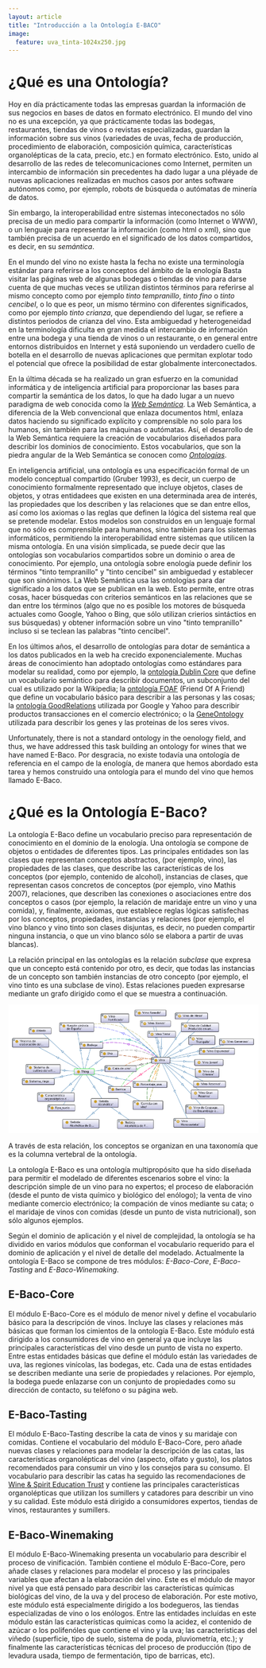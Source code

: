 ```yaml
---
layout: article
title: "Introducción a la Ontología E-BACO"
image:
  feature: uva_tinta-1024x250.jpg
---
```



¿Qué es una Ontología?
======================

Hoy en día prácticamente todas las empresas guardan la información de sus negocios en bases de datos en formato electrónico. El mundo del vino no es una excepción, ya que prácticamente todas las bodegas, restaurantes, tiendas de vinos o revistas especializadas, guardan la información sobre sus vinos (variedades de uvas, fecha de producción, procedimiento de elaboración, composición química, características organolépticas de la cata, precio, etc.) en formato electrónico.
Esto, unido al desarrollo de las redes de telecomunicaciones como Internet, permiten un intercambio de información sin precedentes ha dado lugar a una pléyade de nuevas aplicaciones realizadas en muchos casos por antes software autónomos como, por ejemplo, robots de búsqueda o autómatas de minería de datos. 

Sin embargo, la interoperabilidad entre sistemas inteconectados no sólo precisa de un medio para compartir la información (como Internet o WWW), o un lenguaje para representar la información (como html o xml), sino que también precisa de un acuerdo en el significado de los datos compartidos, es decir, en su *semántica*.

En el mundo del vino no existe hasta la fecha no existe una terminología estándar para referirse a los conceptos del ámbito de la enología
Basta visitar las páginas web de algunas bodegas o tiendas de vino para darse cuenta de que muchas veces se utilizan distintos términos para referirse al mismo concepto como por ejemplo *tinto tempranillo*, *tinto fino* o *tinto cencibel*, o lo que es peor, un mismo término con diferentes significados, como por ejemplo *tinto crianza*, que dependiendo del lugar, se refiere a distintos periodos de crianza del vino. 
Esta ambiguedad y heterogeneidad en la terminología dificulta en gran medida el intercambio de información entre una bodega y una tienda de vinos o un restaurante, o en general entre entornos distribuidos en Internet y está suponiendo un verdadero cuello de botella en el desarrollo de nuevas aplicaciones que permitan explotar todo el potencial que ofrece la posibilidad de estar globalmente interconectados.

En la última década se ha realizado un gran esfuerzo en la comunidad informática y de inteligencia artificial para proporcionar las bases para compartir la semántica de los datos, lo que ha dado lugar a un nuevo paradigma de web conocida como la [*Web Semántica*](http://es.wikipedia.org/wiki/Web_sem%C3%A1ntica).
La Web Semántica, a diferencia de la Web convencional que enlaza documentos html, enlaza datos haciendo su significado explícito y comprensible no solo para los humanos, sin también para las máquinas o autómatas.
Así, el desarrollo de la Web Semántica requiere la creación de vocabularios diseñados para describir los dominios de conocimiento.
Estos vocabularios, que son la piedra angular de la Web Semántica se conocen como [*Ontologías*](http://es.wikipedia.org/wiki/Ontolog%C3%ADa_%28inform%C3%A1tica%29).


En inteligencia artificial, una ontología es una especificación formal de un modelo conceptual compartido (Gruber 1993), es decir, un cuerpo de conocimiento formalmente representado que incluye objetos, clases de objetos, y otras entidadees que existen en una determinada area de interés, las propiedades que los describen y las relaciones que se dan entre ellos, así como los axiomas o las reglas que definen la lógica del sistema real que se pretende modelar. 
Estos modelos son construidos en un lenguaje formal que no sólo es comprensible para humanos, sino también para los sistemas informáticos, permitiendo la interoperabilidad entre sistemas que utilicen la misma ontología. 
En una visión simplicada, se puede decir que las ontologías son vocabularios compartidos sobre un dominio o area de conocimiento.
Por ejemplo, una ontología sobre enología puede definir los términos "tinto tempranillo" y "tinto cencibel" sin ambiguedad y establecer que son sinónimos. 
La Web Semántica usa las ontologías para dar significado a los datos que se publican en la web. 
Esto permite, entre otras cosas, hacer búsquedas con criterios semánticos en las relaciones que se dan entre los términos (algo que no es posible los motores de búsqueda actuales como Google, Yahoo o Bing, que sólo utilizan crierios sintáctios en sus búsquedas) y obtener información sobre un vino "tinto tempranillo" incluso si se teclean las palabras "tinto cencibel".

En los últimos años, el desarrollo de ontologías para dotar de semántica a los datos publicados en la web ha crecido exponencialemente. 
Muchas áreas de conocimiento han adoptado ontologías como estándares para modelar su realidad, como por ejemplo, la [ontología Dublin Core](http://dublincore.org/) que define un vocabulario semántico para describir documentos, un subconjunto del cual es utilizado por la Wikipedia; la [ontología FOAF](http://www.foaf-project.org/) (Friend Of A Friend) que define un vocabulario básico para describir a las personas y las cosas; la [ontología GoodRelations](http://purl.org/goodrelations/) utilizada por Google y Yahoo para describir productos transacciones en el comercio electrónico; o la [GeneOntology](http://geneontology.org/) utilizada para describir los genes y las proteinas de los seres vivos.

Unfortunately, there is not a standard ontology in the oenology field, and thus, we have addressed this task building an ontology for wines that we have named E-Baco.
Por desgracia, no existe todavía una ontología de referencia en el campo de la enología, de manera que hemos abordado esta tarea y hemos construido una ontología para el mundo del vino que hemos llamado E-Baco.


¿Qué es la Ontología E-Baco?
============================

La ontología E-Baco define un vocabulario preciso para representación de conocimiento en el dominio de la enología. Una ontología se compone de objetos o entidades de diferentes tipos. Las principales entidades son las clases que representan conceptos abstractos, (por ejemplo, vino), las propiedades de las clases, que describe las características de los conceptos (por ejemplo, contenido de alcohol), instancias de clases, que representan casos concretos de conceptos (por ejemplo, vino Mathis 2007), relaciones, que describen las conexiones o asociaciones entre dos conceptos o casos (por ejemplo, la relación de maridaje entre un vino y una comida), y, finalmente, axiomas, que establece reglas lógicas satisfechas por los conceptos, propiedades, instancias y relaciones (por ejemplo, el vino blanco y vino tinto son clases disjuntas, es decir, no pueden compartir ninguna instancia, o que un vino blanco sólo se elabora a partir de uvas blancas). 

La relación principal en las ontologías es la relación *subclase* que expresa que un concepto está contenido por otro, es decir, que todas las instancias de un concepto son también instancias de otro concepto (por ejemplo, el vino tinto es una subclase de vino). 
Estas relaciones pueden expresarse mediante un grafo dirigido como el que se muestra a continuación.

![image](/images/taxonomia_ebaco.png)

A través de esta relación, los conceptos se organizan en una taxonomía que es la columna vertebral de la ontología.


La ontología E-Baco es una ontología multipropósito que ha sido diseñada para permitir el modelado de diferentes escenarios sobre el vino: la descripción simple de un vino para no expertos; el proceso de elaboración (desde el punto de vista químico y biológico del enólogo); la venta de vino mediante comercio electrónico; la compación de vinos mediante su cata; o el maridaje de vinos con comidas (desde un punto de vista nutricional), son sólo algunos ejemplos.

Según el dominio de aplicación y el nivel de complejidad, la ontología se ha dividido en varios módulos que conforman el vocabulario requerido para el dominio de aplicación y el nivel de detalle del modelado.
Actualmente la ontología E-Baco se compone de tres módulos: *E-Baco-Core*,  *E-Baco-Tasting* and *E-Baco-Winemaking*.

## E-Baco-Core

El módulo E-Baco-Core es el módulo de menor nivel y define el vocabulario básico para la descripción de vinos. 
Incluye las clases y relaciones más básicas que forman los cimientos de la ontología E-Baco. 
Este módulo está dirigido a los consumidores de vino en general ya que incluye las principales características del vino desde un punto de vista no experto. 
Entre estas entidades básicas que define el módulo están las variedades de uva, las regiones vinícolas, las bodegas, etc. 
Cada una de estas entidades se describen mediante una serie de propiedades y relaciones. 
Por ejemplo, la bodega puede enlazarse con un conjunto de propiedades como su dirección de contacto, su teléfono o su página web. 


## E-Baco-Tasting

El módulo E-Baco-Tasting describe la cata de vinos y su maridaje con comidas. 
Contiene el vocabulario del módulo E-Baco-Core, pero añade nuevas clases y relaciones para modelar la descripción de las catas, las características organolépticas del vino (aspecto, olfato y gusto), los platos recomendados para consumir un vino y los consejos para su consumo. 
El vocabulario para describir las catas ha seguido las recomendaciones de [Wine & Spirit Education Trust](http://www.wsetglobal.com/documents/dip_satcardwine_2012_eng_new.pdf) y contiene las principales características organolépticas que utilizan los sumillers y catadores para describir un vino y su calidad. 
Este módulo está dirigido a consumidores expertos, tiendas de vinos, restaurantes y sumillers. 


## E-Baco-Winemaking

El módulo E-Baco-Winemaking presenta un vocabulario para describir el proceso de vinificación.
También contiene el módulo E-Baco-Core, pero añade clases y relaciones para modelar el proceso y las principales variables que afectan a la elaboración del vino. 
Este es el módulo de mayor nivel ya que está pensado para describir las características químicas biológicas del vino, de la uva y del proceso de elaboración.
Por este motivo, este módulo está especialmente dirigido a los bodegueros, las tiendas especializadas de vino o los enólogos. 
Entre las entidades incluídas en este módulo están las características químicas como la acidez, el contenido de azúcar o los polifenóles que contiene el vino y la uva; las características del viñedo (superficie, tipo de suelo, sistema de poda, pluviometría, etc.); y finalmente las características técnicas del proceso de producción (tipo de levadura usada, tiempo de fermentación, tipo de barricas, etc).


